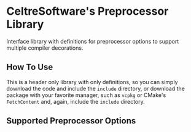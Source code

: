 # CeltreSoftware's Preprocessor Library

Interface library with definitions for preprocessor options to support multiple compiler
decorations.

## How To Use

This is a header only library with only definitions, so you can simply download the code and include
the `include` directory, or download the package with your favorite manager, such as `vcpkg` or
CMake's `FetchContent` and, again, include the `include` directory.

## Supported Preprocessor Options
